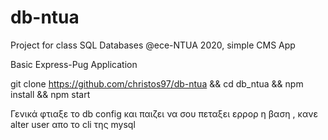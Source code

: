 # db-ntua
Project for class SQL Databases @ece-NTUA 2020, simple CMS App  

Basic Express-Pug Application

git clone https://github.com/christos97/db-ntua &&
cd db_ntua &&
npm install && npm start

Γενικά φτιαξε το db config και παιζει να σου πεταξει ερρορ η βαση , κανε alter user απο το cli της mysql

